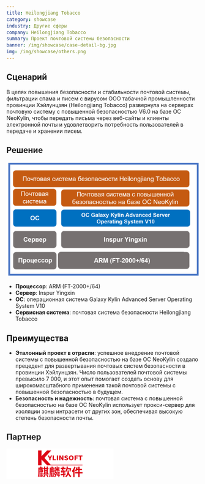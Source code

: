 ```yaml
---
title: Heilongjiang Tobacco
category: showcase
industry: Другие сферы
company: Heilongjiang Tobacco
summary: Проект почтовой системы безопасности
banner: /img/showcase/case-detail-bg.jpg
img: /img/showcase/others.png
---
```


<div class="markdown">

## **Сценарий**

В целях повышения безопасности и стабильности почтовой системы, фильтрации спама и писем с вирусом ООО табачной промышленности провинции Хэйлунцзян (Heilongjiang Tobacco) развернула на серверах почтовую систему с повышенной безопасностью V6.0 на базе ОС NeoKylin, чтобы передать письма через веб-сайты и клиенты электронной почты и удовлетворить потребность пользователей в передаче и хранении писем.

## **Решение**

<div align="center" class="case-img"><img src="./er2.png"/></div>

- **Процессор**: ARM (FT-2000+/64)
- **Сервер**: Inspur Yingxin
- **ОС**: операционная система Galaxy Kylin Advanced Server Operating System V10
- **Сервисная система**: почтовая система безопасности Heilongjiang Tobacco

## **Преимущества**

- **Эталонный проект в отрасли**: успешное внедрение почтовой системы с повышенной безопасностью на базе ОС NeoKylin создало прецедент для развертывания почтовых систем безопасности в провинции Хэйлунцзян. Число пользователей почтовой системы превысило 7 000, и этот опыт помогает создать основу для широкомасштабного применения такой почтовой системы с повышенной безопасностью в будущем.
- **Безопасность и надежность**: почтовая система с повышенной безопасностью на базе ОС NeoKylin использует прокси-сервер для изоляции зоны интрасети от других зон, обеспечивая высокую степень безопасности почты.

## **Партнер**

<div ><img src="./qiling.png"/></div>

</div>